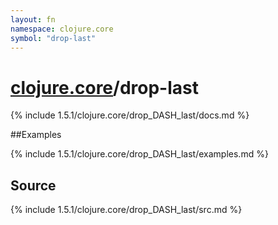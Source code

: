 ```yaml
---
layout: fn
namespace: clojure.core
symbol: "drop-last"
---
```


# [clojure.core](../)/drop-last

{% include 1.5.1/clojure.core/drop_DASH_last/docs.md %}

##Examples

{% include 1.5.1/clojure.core/drop_DASH_last/examples.md %}
## Source
{% include 1.5.1/clojure.core/drop_DASH_last/src.md %}

